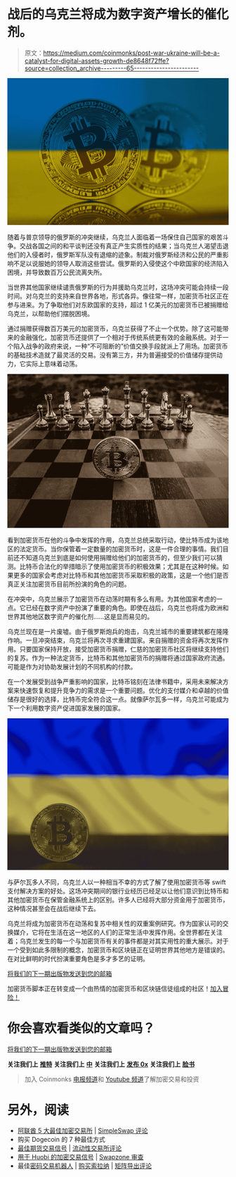 # 战后的乌克兰将成为数字资产增长的催化剂。

> 原文：<https://medium.com/coinmonks/post-war-ukraine-will-be-a-catalyst-for-digital-assets-growth-de8648f72ffe?source=collection_archive---------65----------------------->

![](img/3576169b1b0efd47680364a070b35a54.png)

随着与普京领导的俄罗斯的冲突继续，乌克兰人面临着一场保住自己国家的艰苦斗争。交战各国之间的和平谈判还没有真正产生实质性的结果；当乌克兰人渴望击退他们的入侵者时，俄罗斯军队没有退缩的迹象。制裁对俄罗斯经济和公民的严重影响不足以说服她的领导人取消这些尝试。俄罗斯的入侵使这个中欧国家的经济陷入困境，并导致数百万公民流离失所。

当世界其他国家继续谴责俄罗斯的行为并援助乌克兰时，这场冲突可能会持续一段时间。对乌克兰的支持来自世界各地，形式各异。像往常一样，加密货币社区正在参与进来。为了争取他们对东欧国家的支持，超过 1 亿美元的加密货币已被捐赠给乌克兰，以帮助他们摆脱困境。

通过捐赠获得数百万美元的加密货币，乌克兰获得了不止一个优势。除了这可能带来的金融强化，加密货币还提供了一个相对于传统系统更有效的金融系统。对于一个陷入战争的政府来说，一种“不可阻断的”价值交换手段就派上了用场。加密货币的基础技术造就了最灵活的交易。没有第三方，并为普遍接受的价值储存提供动力，它实际上意味着动荡。

![](img/1bf286bd427c4b140e338cb08bdd708b.png)

看到加密货币在他的斗争中发挥的作用，乌克兰总统采取行动，使比特币成为该地区的法定货币。当你保管着一定数量的加密货币时，这是一件合理的事情。我们目前还不知道乌克兰到底是如何使用捐赠给他们的加密货币的，但至少我们可以猜测。比特币合法化的举措暗示了使用加密货币的积极效果；尤其是在这种时候。如果更多的国家会考虑对比特币和其他加密货币采取积极的政策，这是一个他们是否真正关注加密货币目前所扮演的角色的问题。

在冲突中，乌克兰展示了加密货币在动荡时期有多么有用。为其他国家考虑的一点。它已经在数字资产中扮演了重要的角色。即使在战后，乌克兰也将成为欧洲和世界其他地区数字资产的催化剂……这是显而易见的。

乌克兰现在是一片废墟。由于俄罗斯炮兵的炮击，乌克兰城市的重要建筑都在隆隆作响。一旦冲突结束，乌克兰将再次寻求重建国家。来自捐赠的资金将再次发挥作用。只要国家保持开放，接受加密货币捐赠，仁慈的加密货币社区将继续支持他们的复苏。作为一种法定货币，比特币和其他加密货币的捐赠将通过国家政府流通。可能是作为对协助发展计划的不同机构的付款。

在一个发展受到战争严重影响的国家，比特币铭刻在法律书籍中，采用未来解决方案来快速恢复和提升竞争力的需求是一个重要问题。优化的支付媒介和卓越的价值储存是很好的选择，比特币完全符合这一点。就像萨尔瓦多一样，乌克兰可能成为下一个利用数字资产促进国家发展的国家。

![](img/908613a9b7defa6fc1c90f909b90ec1e.png)

与萨尔瓦多人不同，乌克兰人以一种相当不幸的方式了解了使用加密货币等 swift 支付解决方案的好处。这场冲突期间的银行业经历已经足以让他们意识到比特币和其他加密货币在保管金融系统上的区别。许多人已经将大部分资金用于加密货币，这种情况甚至会在战后继续下去。

乌克兰将成为加密货币在动荡和复苏中相关性的双重案例研究。作为国家认可的交换媒介，它将在生活在这一地区的人们的正常生活中发挥作用。全世界都在关注着；乌克兰发生的每一个与加密货币有关的事件都是对其实用性的重大展示。对于一个受到如此多限制的概念，加密货币和区块链正在证明世界其他地方是错误的。在对比鲜明的时代扮演重要角色是多才多艺的证明。

[将我们的下一期出版物发送到您的邮箱](https://cryptoscripts.medium.com/subscribe)

加密货币脚本正在转变成一个由热情的加密货币和区块链信徒组成的社区！[加入冒险！](https://t.me/cryptocurrencyscripts)

# 你会喜欢看类似的文章吗？

[将我们的下一期出版物发送到您的邮箱](https://cryptoscripts.medium.com/subscribe)

**关注我们上** [**推特**](https://twitter.com/scriptscrypto) **关注我们上** [**中**](https://cryptoscripts.medium.com/) **关注我们上** [**发布 0x**](https://www.publish0x.com/@Dzoelx) **关注我们上** [**脸书**](https://www.facebook.com/scriptscrypto)

> 加入 Coinmonks [电报频道](https://t.me/coincodecap)和 [Youtube 频道](https://www.youtube.com/c/coinmonks/videos)了解加密交易和投资

# 另外，阅读

*   [阿联酋 5 大最佳加密交易所](https://coincodecap.com/best-crypto-exchanges-in-uae) | [SimpleSwap 评论](https://coincodecap.com/simpleswap-review)
*   购买 Dogecoin 的 7 种最佳方式
*   [最佳期货交易信号](https://coincodecap.com/futures-trading-signals) | [流动性交易所评论](https://coincodecap.com/liquid-exchange-review)
*   [用于 Huobi 的加密交易信号](https://coincodecap.com/huobi-crypto-trading-signals) | [Swapzone 审查](/coinmonks/swapzone-review-crypto-exchange-data-aggregator-e0ad78e55ed7)
*   最佳[密码交易机器人](https://coincodecap.com/best-crypto-trading-bots) | [购买索拉纳](https://coincodecap.com/buy-solana) | [矩阵导出评论](https://coincodecap.com/matrixport-review)